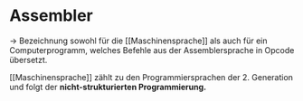 # Assembler
-> Bezeichnung sowohl für die [[Maschinensprache]] als auch für ein Computerprogramm, welches Befehle aus der Assemblersprache in Opcode übersetzt.

[[Maschinensprache]] zählt zu den Programmiersprachen der 2. Generation und folgt der **nicht-strukturierten Programmierung.**


